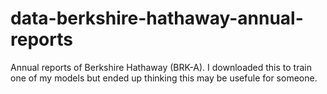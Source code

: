 # data-berkshire-hathaway-annual-reports
Annual reports of Berkshire Hathaway (BRK-A). I downloaded this to train one of my models but ended up thinking this may be usefule for someone. 
